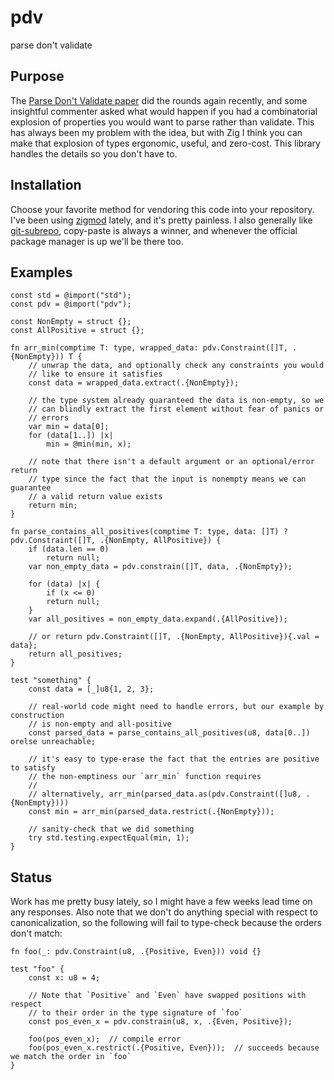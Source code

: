 # pdv

parse don't validate

## Purpose

The [Parse Don't Validate paper](https://lexi-lambda.github.io/blog/2019/11/05/parse-don-t-validate/) did the rounds again recently, and some insightful commenter asked what would happen if you had a combinatorial explosion of properties you would want to parse rather than validate. This has always been my problem with the idea, but with Zig I think you can make that explosion of types ergonomic, useful, and zero-cost. This library handles the details so you don't have to.

## Installation

Choose your favorite method for vendoring this code into your repository. I've been using [zigmod](https://github.com/nektro/zigmod) lately, and it's pretty painless. I also generally like [git-subrepo](https://github.com/ingydotnet/git-subrepo), copy-paste is always a winner, and whenever the official package manager is up we'll be there too.

## Examples
```zig
const std = @import("std");
const pdv = @import("pdv");

const NonEmpty = struct {};
const AllPositive = struct {};

fn arr_min(comptime T: type, wrapped_data: pdv.Constraint([]T, .{NonEmpty})) T {
    // unwrap the data, and optionally check any constraints you would
    // like to ensure it satisfies
    const data = wrapped_data.extract(.{NonEmpty});

    // the type system already guaranteed the data is non-empty, so we
    // can blindly extract the first element without fear of panics or
    // errors
    var min = data[0];
    for (data[1..]) |x|
        min = @min(min, x);

    // note that there isn't a default argument or an optional/error return
    // type since the fact that the input is nonempty means we can guarantee
    // a valid return value exists
    return min;
}

fn parse_contains_all_positives(comptime T: type, data: []T) ?pdv.Constraint([]T, .{NonEmpty, AllPositive}) {
    if (data.len == 0)
        return null;
    var non_empty_data = pdv.constrain([]T, data, .{NonEmpty});

    for (data) |x| {
        if (x <= 0)
	    return null;
    }
    var all_positives = non_empty_data.expand(.{AllPositive});
    
    // or return pdv.Constraint([]T, .{NonEmpty, AllPositive}){.val = data};
    return all_positives;
}

test "something" {
    const data = [_]u8{1, 2, 3};

    // real-world code might need to handle errors, but our example by construction
    // is non-empty and all-positive
    const parsed_data = parse_contains_all_positives(u8, data[0..]) orelse unreachable;

    // it's easy to type-erase the fact that the entries are positive to satisfy
    // the non-emptiness our `arr_min` function requires
    //
    // alternatively, arr_min(parsed_data.as(pdv.Constraint([]u8, .{NonEmpty})))
    const min = arr_min(parsed_data.restrict(.{NonEmpty}));

    // sanity-check that we did something
    try std.testing.expectEqual(min, 1);
}
```

## Status
Work has me pretty busy lately, so I might have a few weeks lead time on any responses. Also note that we don't do anything special with respect to canonicalization, so the following will fail to type-check because the orders don't match:

```zig
fn foo(_: pdv.Constraint(u8, .{Positive, Even})) void {}

test "foo" {
    const x: u8 = 4;

    // Note that `Positive` and `Even` have swapped positions with respect
    // to their order in the type signature of `foo`
    const pos_even_x = pdv.constrain(u8, x, .{Even, Positive});

    foo(pos_even_x);  // compile error
    foo(pos_even_x.restrict(.{Positive, Even}));  // succeeds because we match the order in `foo`
}
```
